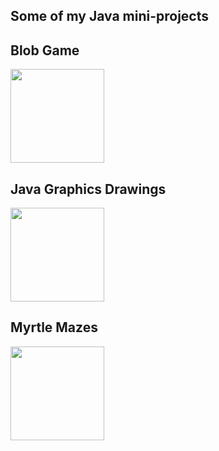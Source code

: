 ## Some of my Java mini-projects

## Blob Game
<img src="https://github.com/user-attachments/assets/01eed8c0-f463-4803-bdd0-26fc4c18af77" width="150">

## Java Graphics Drawings
<img src="https://github.com/user-attachments/assets/b254b4c2-8e32-4b00-8213-649556a4de8c" width="150">

## Myrtle Mazes
<img src="https://github.com/user-attachments/assets/8c9ca1de-da35-4a9b-ba15-1d5dda65c95a" width="150">

